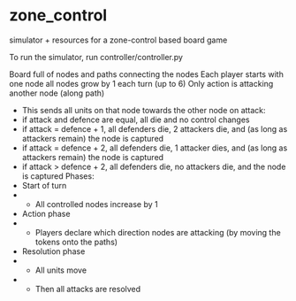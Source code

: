 # zone_control
simulator + resources for a zone-control based board game

To run the simulator, run controller/controller.py

Board full of nodes and paths connecting the nodes
Each player starts with one node
all nodes grow by 1 each turn (up to 6)
Only action is attacking another node (along path)
- This sends all units on that node towards the other node
on attack:
- if attack and defence are equal, all die and no control changes
- if attack = defence + 1, all defenders die, 2 attackers die, and (as long as attackers remain) the node is captured
- if attack = defence + 2, all defenders die, 1 attacker dies, and (as long as attackers remain) the node is captured
- if attack > defence + 2, all defenders die, no attackers die, and the node is captured
Phases:
- Start of turn
- - All controlled nodes increase by 1
- Action phase
- - Players declare which direction nodes are attacking (by moving the tokens onto the paths)
- Resolution phase
- - All units move
- - Then all attacks are resolved